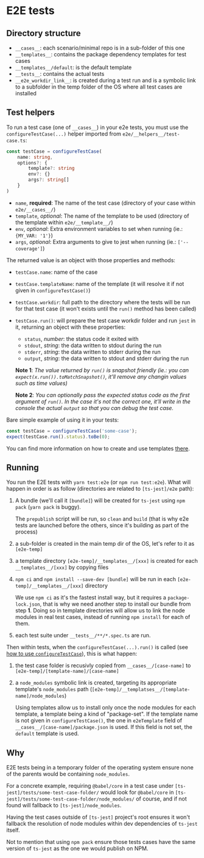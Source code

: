 # E2E tests


## Directory structure

- `__cases__`: each scenario/minimal repo is in a sub-folder of this one
- `__templates__`: contains the package dependency templates for test cases
- `__templates__/default`: is the default template
- `__tests__`: contains the actual tests
- `__e2e_workdir_link__`: is created during a test run and is a symbolic link to a subfolder in the temp folder of the OS where all test cases are installed


## Test helpers

To run a test case (one of `__cases__`) in your e2e tests, you must use the `configureTestCase(...)` helper imported from `e2e/__helpers__/test-case.ts`:

```ts
const testCase = configureTestCase(
    name: string,
    options?: {
        template?: string
        env?: {}
        args?: string[]
    }
)
```

- `name`, **required**: The name of the test case (directory of your case within `e2e/__cases__/`)
- `template`, _optional_: The name of the template to be used (directory of the template within `e2e/__template__/`)
- `env`, _optional_: Extra environment variables to set when running (ie.: `{MY_VAR: '1'}`)
- `args`, _optional_: Extra arguments to give to jest when running  (ie.: `['--coverage']`)

The returned value is an object with those properties and methods:

- `testCase.name`: name of the case
- `testCase.templateName`: name of the template (it will resolve it if not given in `configureTestCase()`)
- `testCase.workdir`: full path to the directory where the tests will be run for that test case (it won't exists until the `run()` method has been called)
- `testCase.run()`: will prepare the test case workdir folder and run `jest` in it, returning an object with these properties:
    - `status`, _number_: the status code it exited with
    - `stdout`, _string_: the data written to stdout during the run
    - `stderr`, _string_: the data written to stderr during the run
    - `output`, _string_: the data written to stdout and stderr during the run

    **Note 1**: _The value returned by `run()` is snapshot friendly (ie.: you can `expect(x.run()).toMatchSnapshot()`, it'll remove any changin values such as time values)_

    **Note 2**: _You can optionally pass the expected status code as the first argument of `run()`. In the case it's not the correct one, it'll write in the console the actual `output` so that you can debug the test case._

Bare simple example of using it in your tests:
```ts
const testCase = configureTestCase('some-case');
expect(testCase.run().status).toBe(0);
```

You can find more information on how to create and use templates [there](./__templates__/README.md).


## Running

You run the E2E tests with `yarn test:e2e` (or `npm run test:e2e`). What will happen in order is as follow (directories are related to `[ts-jest]/e2e` path):

1. A bundle (we'll call it `[bundle]`) will be created for `ts-jest` using `npm pack` (`yarn pack` is buggy).
   
    The `prepublish` script will be run, so `clean` and `build` (that is why e2e tests are launched before the others, since it's building as part of the process)

2. a sub-folder is created in the main temp dir of the OS, let's refer to it as `[e2e-temp]`
3. a template directory `[e2e-temp]/__templates__/[xxx]` is created for each `__templates__/[xxx]` by copying files
4. `npm ci` and `npm install --save-dev [bundle]` will be run in each `[e2e-temp]/__templates__/[xxx]` directory

    We use `npm ci` as it's the fastest install way, but it requires a `package-lock.json`, that is why we need another step to install our bundle from step **1**.
    Doing so in template directories will allow us to link the node modules in real test cases, instead of running `npm install` for each of them.

5.  each test suite under `__tests__/**/*.spec.ts` are run.

Then within tests, when the `configureTestCase(...).run()` is called (see [how to use `configureTestCase`](./__templates__/README.md#using-a-specific-template)), this is what happen:

1. the test case folder is recusivly copied from `__cases__/[case-name]` to `[e2e-temp]/[template-name]/[case-name]`
2. a `node_modules` symbolic link is created, targeting its appropriate template's `node_modules` path (`[e2e-temp]/__templatses__/[template-name]/node_modules`)

    Using templates allow us to install only once the node modules for each template, a template being a kind of "package-set".
    If the template name is not given in `configureTestCase()`, the one in `e2eTemplate` field of `__cases__/[case-name]/package.json` is used. If this field is not set, the `default` template is used.


## Why

E2E tests being in a temporary folder of the operating system ensure none of the parents would be containing `node_modules`.

For a concrete example, requiring `@babel/core` in a test case under `[ts-jest]/tests/some-test-case-folder/` would look for `@babel/core` in `[ts-jest]/tests/some-test-case-folder/node_modules/` of course, and if not found will fallback to `[ts-jest]/node_modules`.

Having the test cases outside of `[ts-jest]` project's root ensures it won't fallback the resolution of node modules within dev dependencies of `ts-jest` itself.

Not to mention that using `npm pack` ensure those tests cases have the same version of `ts-jest` as the one we would publish on NPM.
